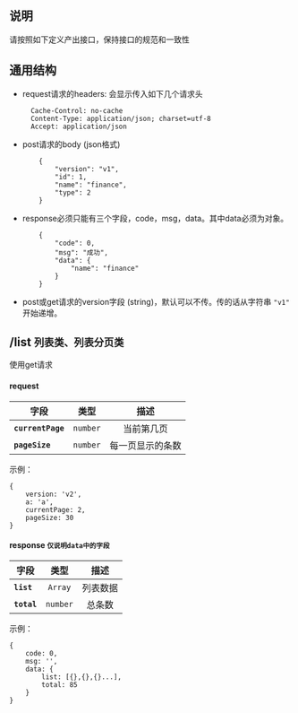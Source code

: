 ## 说明

请按照如下定义产出接口，保持接口的规范和一致性

## 通用结构

* request请求的headers: 会显示传入如下几个请求头
  
    
		Cache-Control: no-cache
		Content-Type: application/json; charset=utf-8
		Accept: application/json
    


* post请求的body (json格式)

		  
	      {
		  	  "version": "v1",
	          "id": 1,
	          "name": "finance",
	          "type": 2
	      }
		  

* response必须只能有三个字段，code，msg，data。其中data必须为对象。

		  
		  {
		      "code": 0,
		      "msg": "成功",
		      "data": {
		          "name": "finance"
		      }
		  }	  


* post或get请求的version字段 (string)，默认可以不传。传的话从字符串 `"v1"` 开始递增。 



## /list `列表类、列表分页类`

使用get请求

#### request

| 字段 | 类型 | 描述 |
| ---- |:----:| :----------:|
| **`currentPage`** | `number` |  当前第几页 |
| **`pageSize`** | `number` |  每一页显示的条数 |

示例：

	{
		version: 'v2',
		a: 'a',
		currentPage: 2,
		pageSize: 30
	}

#### response **`仅说明data中的字段`**

| 字段 | 类型 | 描述 |
| ---- |:----:| :----------:|
| **`list`** | `Array` |  列表数据 |
| **`total`** | `number` |  总条数 |

示例：

	{
		code: 0,
		msg: '',
		data: {
			list: [{},{},{}...],
			total: 85
		}
	}


